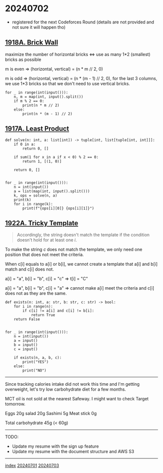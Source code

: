 <head><meta name="viewport" content="width=device-width, initial-scale=1.0, user-scalable=yes" /><meta charset="UTF-8"></head>

# 20240702

- registered for the next Codeforces Round (details are not provided and not sure it will happen tho)

## [1918A. Brick Wall](https://codeforces.com/problemset/problem/1918/A)

maximize the number of horizontal bricks <=> use as many 1\*2 (smallest) bricks as possible

m is even => (horizontal, vertical) = (n * m // 2, 0)

m is odd => (horizontal, vertical) = (n * (m - 1) // 2, 0), for the last 3 columns, we use 1\*3 bricks so that we don\'t need to use vertical bricks.

```
for _ in range(int(input())):
    n, m = map(int, input().split())
    if m % 2 == 0:
        print(n * m // 2)
    else:
        print(n * (m - 1) // 2)
```

## [1917A. Least Product](https://codeforces.com/problemset/problem/1917/A)

```
def solve(n: int, a: list[int]) -> tuple[int, list[tuple[int, int]]]:
    if 0 in a:
        return 0, []

    if sum(1 for x in a if x < 0) % 2 == 0:
        return 1, [(1, 0)]

    return 0, []


for _ in range(int(input())):
    n = int(input())
    a = list(map(int, input().split()))
    k, ops = solve(n, a)
    print(k)
    for i in range(k):
        print(f"{ops[i][0]} {ops[i][1]}")
```

## [1922A. Tricky Template](https://codeforces.com/problemset/problem/1922/A)

> Accordingly, the string doesn\'t match the template if the condition doesn\'t hold for at least one *i*.

To make the string *c* does not match the template, we only need one position that does not meet the criteria.

When c[i] equals to a[i] or b[i], we cannot create a template that a[i] and b[i] match and c[i] does not.

a[i] = "a", b[i] = "b", c[i] = "c" => t[i] = "C"

a[i] = "a", b[i] = "b", c[i] = "a" => cannot make a[i] meet the criteria and c[i] does not as they are the same.

```
def exists(n: int, a: str, b: str, c: str) -> bool:
    for i in range(n):
        if c[i] != a[i] and c[i] != b[i]:
            return True
    return False


for _ in range(int(input())):
    n = int(input())
    a = input()
    b = input()
    c = input()

    if exists(n, a, b, c):
        print("YES")
    else:
        print("NO")
```

---

Since tracking calories intake did not work this time and I\'m getting overweight, let\'s try low carbohydrate diet for a few months.

MCT oil is not sold at the nearest Safeway. I might want to check Target tomorrow.

Eggs 20g
salad 20g
Sashimi 5g
Meat stick 0g

Total carbohydrate 45g (< 60g) 

---

TODO:

- Update my resume with the sign up feature
- Update my resume with the document structure and AWS S3

---

[index](../../index.html)
[20240701](20240701.html)
[20240703](20240703.html)

